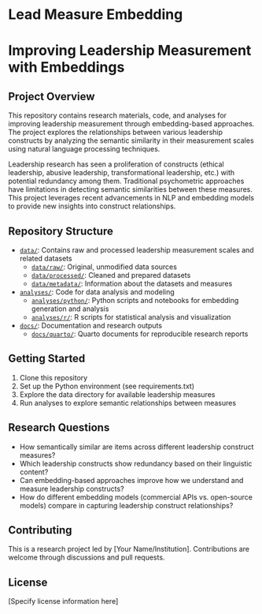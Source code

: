 # Lead Measure Embedding
# Improving Leadership Measurement with Embeddings

## Project Overview
This repository contains research materials, code, and analyses for improving leadership measurement through embedding-based approaches. The project explores the relationships between various leadership constructs by analyzing the semantic similarity in their measurement scales using natural language processing techniques.

Leadership research has seen a proliferation of constructs (ethical leadership, abusive leadership, transformational leadership, etc.) with potential redundancy among them. Traditional psychometric approaches have limitations in detecting semantic similarities between these measures. This project leverages recent advancements in NLP and embedding models to provide new insights into construct relationships.

## Repository Structure
- [`data/`](data/README.md): Contains raw and processed leadership measurement scales and related datasets
  - [`data/raw/`](data/raw/README.md): Original, unmodified data sources
  - [`data/processed/`](data/processed/README.md): Cleaned and prepared datasets
  - [`data/metadata/`](data/metadata/README.md): Information about the datasets and measures
- [`analyses/`](analyses/README.md): Code for data analysis and modeling
  - [`analyses/python/`](analyses/python/README.md): Python scripts and notebooks for embedding generation and analysis
  - [`analyses/r/`](analyses/r/README.md): R scripts for statistical analysis and visualization
- [`docs/`](docs/README.md): Documentation and research outputs
  - [`docs/quarto/`](docs/quarto/README.md): Quarto documents for reproducible research reports

## Getting Started
1. Clone this repository
2. Set up the Python environment (see requirements.txt)
3. Explore the data directory for available leadership measures
4. Run analyses to explore semantic relationships between measures

## Research Questions
- How semantically similar are items across different leadership construct measures?
- Which leadership constructs show redundancy based on their linguistic content?
- Can embedding-based approaches improve how we understand and measure leadership constructs?
- How do different embedding models (commercial APIs vs. open-source models) compare in capturing leadership construct relationships?

## Contributing
This is a research project led by [Your Name/Institution]. Contributions are welcome through discussions and pull requests.

## License
[Specify license information here]
